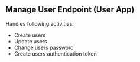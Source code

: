 ## Manage User Endpoint (User App)

Handles following activities:

- Create users
- Update users
- Change users password
- Create users authentication token